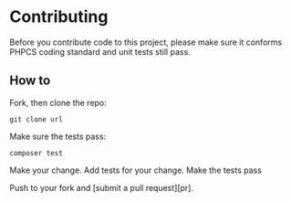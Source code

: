 # Contributing

Before you contribute code to this project, please make sure it conforms PHPCS coding standard and unit tests
still pass.

## How to
Fork, then clone the repo:

    git clone url

Make sure the tests pass:

    composer test

Make your change. Add tests for your change. Make the tests pass

Push to your fork and [submit a pull request][pr].
